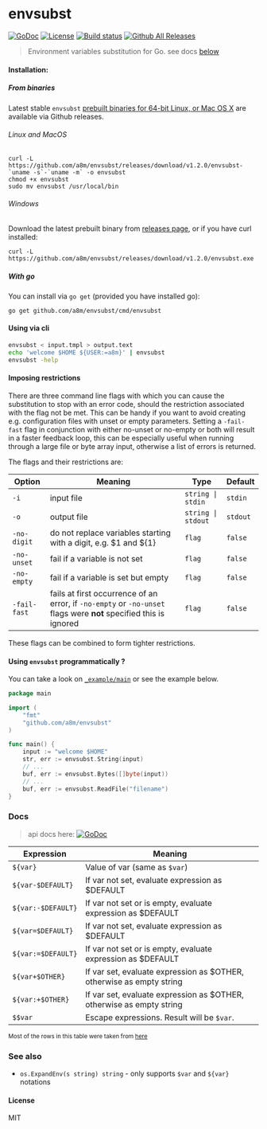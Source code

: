 # envsubst
[![GoDoc][godoc-img]][godoc-url]
[![License][license-image]][license-url]
[![Build status][travis-image]][travis-url]
[![Github All Releases][releases-image]][releases]

> Environment variables substitution for Go. see docs [below](#docs)

#### Installation:

##### From binaries
Latest stable `envsubst` [prebuilt binaries for 64-bit Linux, or Mac OS X][releases] are available via Github releases.

###### Linux and MacOS
```console
curl -L https://github.com/a8m/envsubst/releases/download/v1.2.0/envsubst-`uname -s`-`uname -m` -o envsubst
chmod +x envsubst
sudo mv envsubst /usr/local/bin
```

###### Windows
Download the latest prebuilt binary from [releases page][releases], or if you have curl installed:
```console
curl -L https://github.com/a8m/envsubst/releases/download/v1.2.0/envsubst.exe
```

##### With go
You can install via `go get` (provided you have installed go):
```console
go get github.com/a8m/envsubst/cmd/envsubst
```


#### Using via cli
```sh
envsubst < input.tmpl > output.text
echo 'welcome $HOME ${USER:=a8m}' | envsubst
envsubst -help
```

#### Imposing restrictions
There are three command line flags with which you can cause the substitution to stop with an error code, should the restriction associated with the flag not be met. This can be handy if you want to avoid creating e.g. configuration files with unset or empty parameters.
Setting a `-fail-fast` flag in conjunction with either no-unset or no-empty or both will result in a faster feedback loop, this can be especially useful when running through a large file or byte array input, otherwise a list of errors is returned.

The flags and their restrictions are: 

|__Option__     | __Meaning__    | __Type__ | __Default__  |
| ------------| -------------- | ------------ | ------------ |
|`-i`  | input file  | `string \| stdin` | `stdin`
|`-o`  | output file | `string \| stdout` |  `stdout`
|`-no-digit`  | do not replace variables starting with a digit, e.g. $1 and ${1} | `flag` |  `false` 
|`-no-unset`  | fail if a variable is not set | `flag` |  `false` 
|`-no-empty`  | fail if a variable is set but empty | `flag` | `false`
|`-fail-fast`  | fails at first occurrence of an error, if `-no-empty` or `-no-unset` flags were **not** specified this is ignored | `flag` | `false`

These flags can be combined to form tighter restrictions. 

#### Using `envsubst` programmatically ?
You can take a look on [`_example/main`](https://github.com/a8m/envsubst/blob/master/_example/main.go) or see the example below.
```go
package main

import (
	"fmt"
	"github.com/a8m/envsubst"
)

func main() {
    input := "welcome $HOME"
    str, err := envsubst.String(input)
    // ...
    buf, err := envsubst.Bytes([]byte(input))
    // ...
    buf, err := envsubst.ReadFile("filename")
}
```
### Docs
> api docs here: [![GoDoc][godoc-img]][godoc-url]

|__Expression__     | __Meaning__    |
| ----------------- | -------------- |
|`${var}`           | Value of var (same as `$var`)
|`${var-$DEFAULT}`  | If var not set, evaluate expression as $DEFAULT
|`${var:-$DEFAULT}` | If var not set or is empty, evaluate expression as $DEFAULT
|`${var=$DEFAULT}`  | If var not set, evaluate expression as $DEFAULT
|`${var:=$DEFAULT}` | If var not set or is empty, evaluate expression as $DEFAULT
|`${var+$OTHER}`    | If var set, evaluate expression as $OTHER, otherwise as empty string
|`${var:+$OTHER}`   | If var set, evaluate expression as $OTHER, otherwise as empty string
|`$$var`            | Escape expressions. Result will be `$var`. 

<sub>Most of the rows in this table were taken from [here](http://www.tldp.org/LDP/abs/html/refcards.html#AEN22728)</sub>

### See also

* `os.ExpandEnv(s string) string` - only supports `$var` and `${var}` notations

#### License
MIT

[releases]: https://github.com/a8m/envsubst/releases
[releases-image]: https://img.shields.io/github/downloads/a8m/envsubst/total.svg?style=for-the-badge
[godoc-url]: https://godoc.org/github.com/a8m/envsubst
[godoc-img]: https://img.shields.io/badge/godoc-reference-blue.svg?style=for-the-badge
[license-image]: https://img.shields.io/badge/license-MIT-blue.svg?style=for-the-badge
[license-url]: LICENSE
[travis-image]: https://img.shields.io/travis/a8m/envsubst.svg?style=for-the-badge
[travis-url]: https://travis-ci.org/a8m/envsubst
